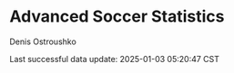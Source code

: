 # Advanced Soccer Statistics
Denis Ostroushko

<!-- gfm -->

Last successful data update: 2025-01-03 05:20:47 CST
